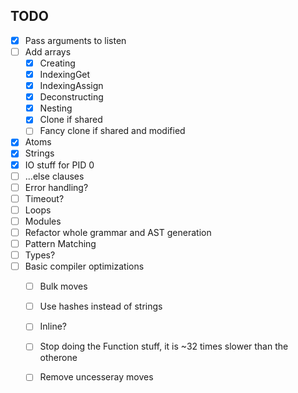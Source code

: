 ## TODO

- [x] Pass arguments to listen
- [ ] Add arrays
  - [x] Creating
  - [x] IndexingGet
  - [x] IndexingAssign
  - [x] Deconstructing
  - [x] Nesting
  - [x] Clone if shared
  - [ ] Fancy clone if shared and modified
- [x] Atoms
- [x] Strings
- [x] IO stuff for PID 0
- [ ] ...else clauses
- [ ] Error handling?
- [ ] Timeout?
- [ ] Loops
- [ ] Modules
- [ ] Refactor whole grammar and AST generation
- [ ] Pattern Matching
- [ ] Types?
- [ ] Basic compiler optimizations
  - [ ] Bulk moves
  - [ ] Use hashes instead of strings
  - [ ] Inline?
  - [ ] Stop doing the Function stuff, it is ~32 times slower than the otherone
  - [ ] Remove uncesseray moves

